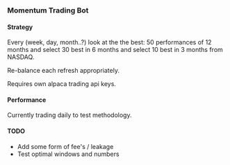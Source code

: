 ### Momentum Trading Bot
#### Strategy
Every (week, day, month..?) look at the the best:
50 performances of 12 months and select
30 best in 6 months and select
10 best in 3 months
from NASDAQ. 

Re-balance each refresh appropriately.

Requires own alpaca trading api keys.

#### Performance

Currently trading daily to test methodology.

#### TODO

- Add some form of fee's / leakage
- Test optimal windows and numbers
